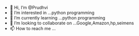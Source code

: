 - 👋 Hi, I’m @Prudhvi
- 👀 I’m interested in ...python programming 
- 🌱 I’m currently learning ...python programming 
- 💞️ I’m looking to collaborate on ...Google,Amazon,hp,seimens
- 📫 How to reach me ...

<!---
Pkpcp/Pkpcp is a ✨ special ✨ repository because its `README.md` (this file) appears on your GitHub profile.
You can click the Preview link to take a look at your changes.
--->
